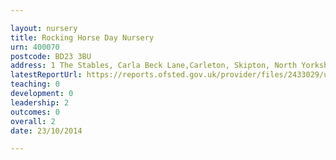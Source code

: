 ```yaml
---

layout: nursery
title: Rocking Horse Day Nursery
urn: 400070
postcode: BD23 3BU
address: 1 The Stables, Carla Beck Lane,Carleton, Skipton, North Yorkshire, BD23 3BU
latestReportUrl: https://reports.ofsted.gov.uk/provider/files/2433029/urn/400070.pdf
teaching: 0
development: 0
leadership: 2
outcomes: 0
overall: 2
date: 23/10/2014

---
```

